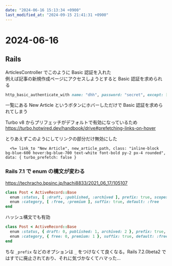 ```yaml
---
date: "2024-06-16 15:13:34 +0900"
last_modified_at: "2024-09-15 21:41:31 +0900"
---
```


# 2024-06-16
## Rails

ArticlesController でこのように Basic 認証を入れた  
例えば記事の新規作成ページにアクセスしようとすると Basic 認証を求められる

```rb
http_basic_authenticate_with name: "dhh", password: "secret", except: [:index, :show]
```

一覧にある New Article というボタンにホバーしただけで Basic 認証を求められてしまう

Turbo v8 からプリフェッチがデフォルトで有効になっているため  
https://turbo.hotwired.dev/handbook/drive#prefetching-links-on-hover

とりあえずこのようにしてリンクの部分だけ無効にした

```
  <%= link_to "New Article", new_article_path, class: "inline-block bg-blue-600 hover:bg-blue-700 text-white font-bold py-2 px-4 rounded", data: { turbo_prefetch: false }
```

### Rails 7.1 で enum の構文が変わる
https://techracho.bpsinc.jp/hachi8833/2021_06_17/105107

```rb
class Post < ActiveRecord::Base
  enum :status, [ :draft, :published, :archived ], prefix: true, scopes: false
  enum :category, [ :free, :premium ], suffix: true, default: :free
end
```

ハッシュ構文でも有効

```rb
class Post < ActiveRecord::Base
  enum :status, { draft: 0, published: 1, archived: 2 }, prefix: true, scopes: false
  enum :category, { free: 0, premium: 1 }, suffix: true, default: :free
end
```

ちな `_prefix` などのオプションは `_` をつけなくて良くなる。Rails 7.2.0beta2 ではすでに廃止されており、それに気づかなくてハマった…


